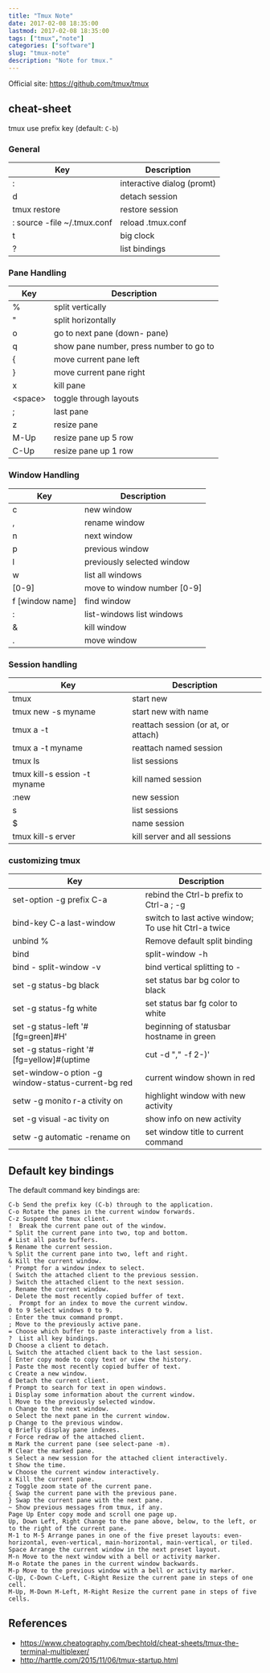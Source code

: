 ```yaml
---
title: "Tmux Note"
date: 2017-02-08 18:35:00
lastmod: 2017-02-08 18:35:00
tags: ["tmux","note"]
categories: ["software"]
slug: "tmux-note"
description: "Note for tmux."
---
```




Official site: <https://github.com/tmux/tmux>

cheat-sheet
-----------

tmux use prefix key (default: `C-b`)

### General

  Key                            |Description
  ------------------------------ |----------------------------
  :                              |interactive dialog (promt)
  d                              |detach session
  tmux restore                   |restore session
  : source -file \~/.tmux.conf   |reload .tmux.conf
  t                              |big clock
  ?                              |list bindings

### Pane Handling

  Key             |Description
  --------------- |-----------------------------------------
  %               |split vertically
  "               |split horizontally
  o               |go to next pane (down- pane)
  q               |show pane number, press number to go to
  {               |move current pane left
  }               |move current pane right
  x               |kill pane
  &lt;space&gt;   |toggle through layouts
  ;               |last pane
  z               |resize pane
  M-Up            |resize pane up 5 row
  C-Up            |resize pane up 1 row

### Window Handling

  Key                 |Description
  ------------------- |-------------------------------
  c                   |new window
  ,                   |rename window
  n                   |next window
  p                   |previous window
  l                   |previously selected window
  w                   |list all windows
  \[0-9\]             |move to window number \[0-9\]
  f \[window name\]   |find window
  :                   |list-windows list windows
  &                   |kill window
  .                   |move window

### Session handling

  Key                            |Description
  ------------------------------ |-------------------------------------
  tmux                           |start new
  tmux new -s myname             |start new with name
  tmux a -t                      |reattach session (or at, or attach)
  tmux a -t myname               |reattach named session
  tmux ls                        |list sessions
  tmux kill-s ession -t myname   |kill named session
  :new                           |new session
  s                              |list sessions
  \$                             |name session
  tmux kill-s erver              |kill server and all sessions

### customizing tmux

  Key                       |Description
  ------------------------- |----------------------------------------
  set-option -g prefix C-a  |rebind the Ctrl-b prefix to Ctrl-a ; -g |for global =&gt; every window
  bind-key C-a last-window  |switch to last active window; To use hit Ctrl-a twice
  unbind %                  |Remove default split binding
  bind | split-window -h    |bind vertical splitting to |
  bind - split-window -v    |bind vertical splitting to -
  set -g status-bg black    |set status bar bg color to black
  set -g status-fg white    |set status bar fg color to white
  set -g status-left '\#\[fg=green\]\#H'|beginning of statusbar hostname in green
  set -g status-right '\#\[fg=yellow\]\#(uptime | cut -d "," -f 2-)'|number of users and load average for computer
  set-window-o ption -g window-status-current-bg red|current window shown in red
  setw -g monito r-a ctivity on |highlight window with new activity
  set -g visual -ac tivity on   |show info on new activity
  setw -g automatic -rename on  |set window title to current command

Default key bindings
--------------------

The default command key bindings are:

    C-b Send the prefix key (C-b) through to the application.
    C-o Rotate the panes in the current window forwards.
    C-z Suspend the tmux client.
    !  Break the current pane out of the window.
    " Split the current pane into two, top and bottom.
    # List all paste buffers.
    $ Rename the current session.
    % Split the current pane into two, left and right.
    & Kill the current window.
    ' Prompt for a window index to select.
    ( Switch the attached client to the previous session.
    ) Switch the attached client to the next session.
    , Rename the current window.
    - Delete the most recently copied buffer of text.
    .  Prompt for an index to move the current window.
    0 to 9 Select windows 0 to 9.
    : Enter the tmux command prompt.
    ; Move to the previously active pane.
    = Choose which buffer to paste interactively from a list.
    ?  List all key bindings.
    D Choose a client to detach.
    L Switch the attached client back to the last session.
    [ Enter copy mode to copy text or view the history.
    ] Paste the most recently copied buffer of text.
    c Create a new window.
    d Detach the current client.
    f Prompt to search for text in open windows.
    i Display some information about the current window.
    l Move to the previously selected window.
    n Change to the next window.
    o Select the next pane in the current window.
    p Change to the previous window.
    q Briefly display pane indexes.
    r Force redraw of the attached client.
    m Mark the current pane (see select-pane -m).
    M Clear the marked pane.
    s Select a new session for the attached client interactively.
    t Show the time.
    w Choose the current window interactively.
    x Kill the current pane.
    z Toggle zoom state of the current pane.
    { Swap the current pane with the previous pane.
    } Swap the current pane with the next pane.
    ~ Show previous messages from tmux, if any.
    Page Up Enter copy mode and scroll one page up.
    Up, Down Left, Right Change to the pane above, below, to the left, or to the right of the current pane.
    M-1 to M-5 Arrange panes in one of the five preset layouts: even-horizontal, even-vertical, main-horizontal, main-vertical, or tiled.
    Space Arrange the current window in the next preset layout.
    M-n Move to the next window with a bell or activity marker.
    M-o Rotate the panes in the current window backwards.
    M-p Move to the previous window with a bell or activity marker.
    C-Up, C-Down C-Left, C-Right Resize the current pane in steps of one cell.
    M-Up, M-Down M-Left, M-Right Resize the current pane in steps of five cells.

References
----------

-   <https://www.cheatography.com/bechtold/cheat-sheets/tmux-the-terminal-multiplexer/>
-   <http://harttle.com/2015/11/06/tmux-startup.html>

